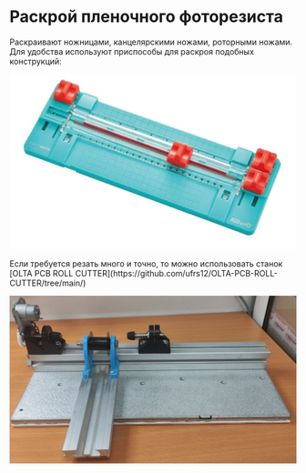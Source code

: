 # Раскрой пленочного фоторезиста
Раскраивают ножницами, канцелярскими ножами, роторными ножами.  
Для удобства используют приспособы для раскроя подобных конструкций:  
<p align="center">
 <img width="700px" src="src/1.jpg" alt="qr"/>
</p>
Если требуется резать много и точно, то можно использовать станок [OLTA PCB ROLL CUTTER](https://github.com/ufrs12/OLTA-PCB-ROLL-CUTTER/tree/main/)
  
<p align="center">
 <img width="700px" src="https://github.com/ufrs12/OLTA-PCB-ROLL-CUTTER/blob/main/src/1.jpg" alt="qr"/>
</p>


